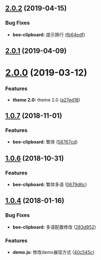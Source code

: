 <a name="2.0.2"></a>
## [2.0.2](https://github.com/tinper-bee/bee-clipboard/compare/v2.0.1...v2.0.2) (2019-04-15)


### Bug Fixes

* **bee-clipboard:** 提示换行 ([fb64edf](https://github.com/tinper-bee/bee-clipboard/commit/fb64edf))



<a name="2.0.1"></a>
## [2.0.1](https://github.com/tinper-bee/bee-clipboard/compare/v2.0.0...v2.0.1) (2019-04-09)



<a name="2.0.0"></a>
# [2.0.0](https://github.com/tinper-bee/bee-clipboard/compare/v1.0.7...v2.0.0) (2019-03-12)


### Features

* **theme 2.0:** theme 2.0 ([a27ed18](https://github.com/tinper-bee/bee-clipboard/commit/a27ed18))



<a name="1.0.7"></a>
## [1.0.7](https://github.com/tinper-bee/bee-clipboard/compare/v1.0.6...v1.0.7) (2018-11-01)


### Features

* **bee-clipboard:** 繁体 ([58767cd](https://github.com/tinper-bee/bee-clipboard/commit/58767cd))



<a name="1.0.6"></a>
## [1.0.6](https://github.com/tinper-bee/bee-clipboard/compare/v1.0.4...v1.0.6) (2018-10-31)


### Features

* **bee-clipboard:** 繁体多语 ([0679d6c](https://github.com/tinper-bee/bee-clipboard/commit/0679d6c))



<a name="1.0.4"></a>
## [1.0.4](https://github.com/tinper-bee/bee-clipboard/compare/283d952...v1.0.4) (2018-01-16)


### Bug Fixes

* **bee-clipboard:** 多语配置修改 ([283d952](https://github.com/tinper-bee/bee-clipboard/commit/283d952))


### Features

* **demo.js:** 修改demo展现方式 ([40c545c](https://github.com/tinper-bee/bee-clipboard/commit/40c545c))



